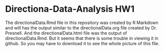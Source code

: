 # Directiona-Data-Analysis HW1
The directionalData.Rmd file in this repository was created by R Markdown and will has the output similar to the directionalData.org file created by Dr. Presnell.
And the directionalData.html file was the output of directionalData.Rmd. But it seems that there is some trouble in viewing it in github. So you may have to download it to see the whole picture of this file.
